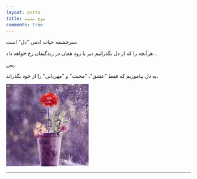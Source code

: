 ```yaml
---
layout: posts
title: موج مثبت
comments: true
---
```



سرچشمه حیات ادمی "دل" است.

هرآنچه را که از دل بگذرانیم دیر یا زود
همان در زندگیمان رخ خواهد داد...

پس،

به دل بیاموزیم که فقط "عشق"، "محبت" و "مهربانی" را از خود بگذراند.

![alt text](../assets/images/grouppic.jpg)

---

